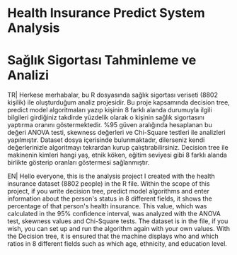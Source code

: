 # Health Insurance Predict System Analysis 
# Sağlık Sigortası Tahminleme ve Analizi

TR|
Herkese merhabalar, bu R dosyasında sağlık sigortası veriseti (8802 kişilik) ile oluşturduğum analiz projesidir. Bu proje kapsamında decision tree, predict model algoritmaları yazıp kişinin 8 farklı alanda durumuyla ilgili bilgileri girdiğiniz takdirde yüzdelik olarak o kişinin sağlık sigortasını yaptırma oranını göstermektedir. %95 güven aralığında hesaplanan bu değeri ANOVA testi, skewness değerleri ve Chi-Square testleri ile analizleri yapılmıştır. Dataset dosya içerisinde bulunmaktadır, dilerseniz kendi değerlerinizle algoritmayı tekrardan kurup çalıştırabilirsiniz. 
Decision tree ile makinenin kimleri hangi yaş, etnik köken, eğitim seviyesi gibi 8 farklı alanda birlikte gösterip oranları göstermesi sağlanmıştır.


EN|
Hello everyone, this is the analysis project I created with the health insurance dataset (8802 people) in the R file. Within the scope of this project, if you write decision tree, predict model algorithms and enter information about the person's status in 8 different fields, it shows the percentage of that person's health insurance. This value, which was calculated in the 95% confidence interval, was analyzed with the ANOVA test, skewness values and Chi-Square tests. The dataset is in the file, if you wish, you can set up and run the algorithm again with your own values.
With the Decision tree, it is ensured that the machine displays who and which ratios in 8 different fields such as which age, ethnicity, and education level.
